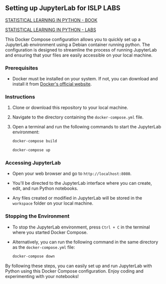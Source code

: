## Setting up JupyterLab for ISLP LABS

[STATISTICAL LEARNING IN PYTHON - BOOK](https://hastie.su.domains/ISLP/ISLP_website.pdf)

[STATISTICAL LEARNING IN PYTHON - LABS](https://github.com/intro-stat-learning/ISLP_labs/tree/v2)

This Docker Compose configuration allows you to quickly set up a JupyterLab environment using a Debian container running python. The configuration is designed to streamline the process of running JupyterLab and ensuring that your files are easily accessible on your local machine.

### Prerequisites

- Docker must be installed on your system. If not, you can download and install it from [Docker's official website](https://www.docker.com/get-started).

### Instructions

1. Clone or download this repository to your local machine.

2. Navigate to the directory containing the `docker-compose.yml` file.

3. Open a terminal and run the following commands to start the JupyterLab environment:

    ```bash
    docker-compose build
    ```
    ```bash
    docker-compose up
    ```

### Accessing JupyterLab

- Open your web browser and go to `http://localhost:8080`.

- You'll be directed to the JupyterLab interface where you can create, edit, and run Python notebooks.

- Any files created or modified in JupyterLab will be stored in the `workspace` folder on your local machine.

### Stopping the Environment

- To stop the JupyterLab environment, press `Ctrl + C` in the terminal where you started Docker Compose.

- Alternatively, you can run the following command in the same directory as the `docker-compose.yml` file:

    ```bash
    docker-compose down
    ```

By following these steps, you can easily set up and run JupyterLab with Python using this Docker Compose configuration. Enjoy coding and experimenting with your notebooks!
